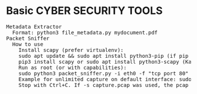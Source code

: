 # Basic CYBER SECURITY TOOLS
<pre>
Metadata Extractor
  Format: python3 file_metadata.py mydocument.pdf
Packet Sniffer
  How to use
    Install scapy (prefer virtualenv):
    sudo apt update && sudo apt install python3-pip (if pip missing)
    pip3 install scapy or sudo apt install python3-scapy (Kali may have packages)
    Run as root (or with capabilities):
    sudo python3 packet_sniffer.py -i eth0 -f "tcp port 80" -s capture.pcap
    Example for unlimited capture on default interface: sudo python3 packet_sniffer.py
    Stop with Ctrl+C. If -s capture.pcap was used, the pcap will be written and can be opened in Wireshark.
</pre>
